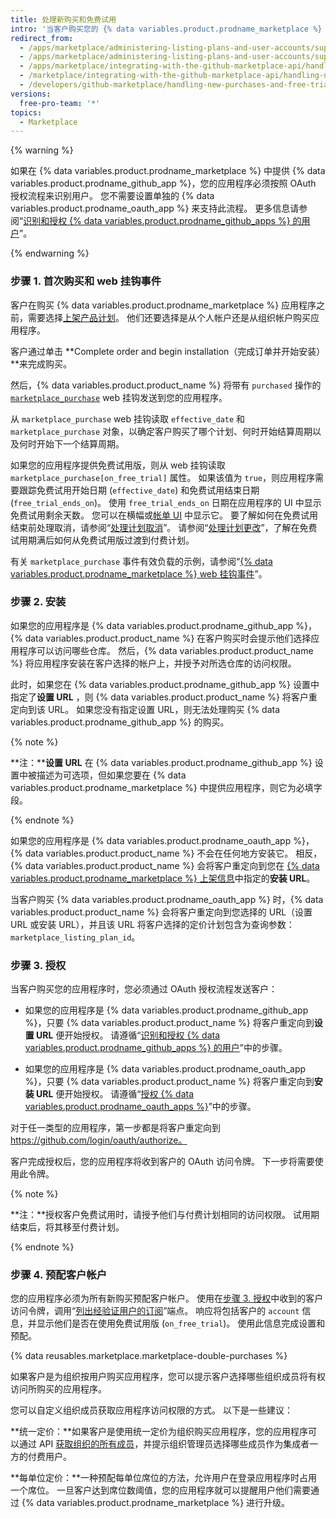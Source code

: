 ```yaml
---
title: 处理新购买和免费试用
intro: '当客户购买您的 {% data variables.product.prodname_marketplace %} 应用程序的付费计划、免费试用版或免费版本时，您将收到 [`marketplace_purchase` 事件](/marketplace/integrating-with-the-github-marketplace-api/github-marketplace-webhook-events) web 挂钩，挂钩中带有可启动购买流程的 `purchased` 操作。'
redirect_from:
  - /apps/marketplace/administering-listing-plans-and-user-accounts/supporting-purchase-plans-for-github-apps/
  - /apps/marketplace/administering-listing-plans-and-user-accounts/supporting-purchase-plans-for-oauth-apps/
  - /apps/marketplace/integrating-with-the-github-marketplace-api/handling-new-purchases-and-free-trials/
  - /marketplace/integrating-with-the-github-marketplace-api/handling-new-purchases-and-free-trials
  - /developers/github-marketplace/handling-new-purchases-and-free-trials
versions:
  free-pro-team: '*'
topics:
  - Marketplace
---
```


{% warning %}

如果在 {% data variables.product.prodname_marketplace %} 中提供 {% data variables.product.prodname_github_app %}，您的应用程序必须按照 OAuth 授权流程来识别用户。 您不需要设置单独的 {% data variables.product.prodname_oauth_app %} 来支持此流程。 更多信息请参阅“[识别和授权 {% data variables.product.prodname_github_apps %} 的用户](/apps/building-github-apps/identifying-and-authorizing-users-for-github-apps/)”。

{% endwarning %}

### 步骤 1. 首次购买和 web 挂钩事件

客户在购买 {% data variables.product.prodname_marketplace %} 应用程序之前，需要选择[上架产品计划](/marketplace/selling-your-app/github-marketplace-pricing-plans/)。 他们还要选择是从个人帐户还是从组织帐户购买应用程序。

客户通过单击 **Complete order and begin installation（完成订单并开始安装）**来完成购买。

然后，{% data variables.product.product_name %} 将带有 `purchased` 操作的 [`marketplace_purchase`](/webhooks/event-payloads/#marketplace_purchase) web 挂钩发送到您的应用程序。

从 `marketplace_purchase` web 挂钩读取 `effective_date` 和 `marketplace_purchase` 对象，以确定客户购买了哪个计划、何时开始结算周期以及何时开始下一个结算周期。

如果您的应用程序提供免费试用版，则从 web 挂钩读取 `marketplace_purchase[on_free_trial]` 属性。 如果该值为 `true`，则应用程序需要跟踪免费试用开始日期 (`effective_date`) 和免费试用结束日期 (`free_trial_ends_on`)。 使用 `free_trial_ends_on` 日期在应用程序的 UI 中显示免费试用剩余天数。 您可以在横幅或[帐单 UI](/marketplace/selling-your-app/billing-customers-in-github-marketplace/#providing-billing-services-in-your-apps-ui) 中显示它。 要了解如何在免费试用结束前处理取消，请参阅“[处理计划取消](/developers/github-marketplace/handling-plan-cancellations)”。 请参阅“[处理计划更改](/developers/github-marketplace/handling-plan-changes)”，了解在免费试用期满后如何从免费试用版过渡到付费计划。

有关 `marketplace_purchase` 事件有效负载的示例，请参阅“[{% data variables.product.prodname_marketplace %} web 挂钩事件](/marketplace/integrating-with-the-github-marketplace-api/github-marketplace-webhook-events/)”。

### 步骤 2. 安装

如果您的应用程序是 {% data variables.product.prodname_github_app %}， {% data variables.product.product_name %} 在客户购买时会提示他们选择应用程序可以访问哪些仓库。 然后，{% data variables.product.product_name %} 将应用程序安装在客户选择的帐户上，并授予对所选仓库的访问权限。

此时，如果您在 {% data variables.product.prodname_github_app %} 设置中指定了**设置 URL** ，则 {% data variables.product.product_name %} 将客户重定向到该 URL。 如果您没有指定设置 URL，则无法处理购买 {% data variables.product.prodname_github_app %} 的购买。

{% note %}

**注：****设置 URL** 在 {% data variables.product.prodname_github_app %} 设置中被描述为可选项，但如果您要在 {% data variables.product.prodname_marketplace %} 中提供应用程序，则它为必填字段。

{% endnote %}

如果您的应用程序是 {% data variables.product.prodname_oauth_app %}，{% data variables.product.product_name %} 不会在任何地方安装它。 相反，{% data variables.product.product_name %} 会将客户重定向到您在 [{% data variables.product.prodname_marketplace %} 上架信息](/marketplace/listing-on-github-marketplace/writing-github-marketplace-listing-descriptions/#listing-urls)中指定的**安装 URL**。

当客户购买 {% data variables.product.prodname_oauth_app %} 时，{% data variables.product.product_name %} 会将客户重定向到您选择的 URL（设置 URL 或安装 URL），并且该 URL 将客户选择的定价计划包含为查询参数：`marketplace_listing_plan_id`。

### 步骤 3. 授权

当客户购买您的应用程序时，您必须通过 OAuth 授权流程发送客户：

* 如果您的应用程序是 {% data variables.product.prodname_github_app %}，只要 {% data variables.product.product_name %} 将客户重定向到**设置 URL** 便开始授权。 请遵循“[识别和授权 {% data variables.product.prodname_github_apps %} 的用户](/apps/building-github-apps/identifying-and-authorizing-users-for-github-apps/)”中的步骤。

* 如果您的应用程序是 {% data variables.product.prodname_oauth_app %}，只要 {% data variables.product.product_name %} 将客户重定向到**安装 URL** 便开始授权。 请遵循“[授权 {% data variables.product.prodname_oauth_apps %}](/apps/building-oauth-apps/authorizing-oauth-apps/)”中的步骤。

对于任一类型的应用程序，第一步都是将客户重定向到 https://github.com/login/oauth/authorize。

客户完成授权后，您的应用程序将收到客户的 OAuth 访问令牌。 下一步将需要使用此令牌。

{% note %}

**注：**授权客户免费试用时，请授予他们与付费计划相同的访问权限。  试用期结束后，将其移至付费计划。

{% endnote %}

### 步骤 4. 预配客户帐户

您的应用程序必须为所有新购买预配客户帐户。 使用在[步骤 3. 授权](#step-3-authorization)中收到的客户访问令牌，调用“[列出经验证用户的订阅](/rest/reference/apps#list-subscriptions-for-the-authenticated-user)”端点。 响应将包括客户的 `account` 信息，并显示他们是否在使用免费试用版 (`on_free_trial`)。 使用此信息完成设置和预配。

{% data reusables.marketplace.marketplace-double-purchases %}

如果客户是为组织按用户购买应用程序，您可以提示客户选择哪些组织成员将有权访问所购买的应用程序。

您可以自定义组织成员获取应用程序访问权限的方式。 以下是一些建议：

**统一定价：**如果客户是使用统一定价为组织购买应用程序，您的应用程序可以通过 API [获取组织的所有成员](/rest/reference/orgs#list-organization-members)，并提示组织管理员选择哪些成员作为集成者一方的付费用户。

**每单位定价：**一种预配每单位席位的方法，允许用户在登录应用程序时占用一个席位。 一旦客户达到席位数阈值，您的应用程序就可以提醒用户他们需要通过 {% data variables.product.prodname_marketplace %} 进行升级。
